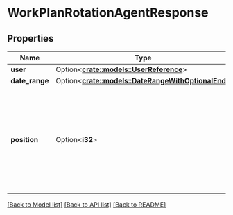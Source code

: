 # WorkPlanRotationAgentResponse

## Properties

Name | Type | Description | Notes
------------ | ------------- | ------------- | -------------
**user** | Option<[**crate::models::UserReference**](UserReference.md)> |  | [optional]
**date_range** | Option<[**crate::models::DateRangeWithOptionalEnd**](DateRangeWithOptionalEnd.md)> |  | [optional]
**position** | Option<**i32**> | Start position of the work plan in the pattern for this agent in the work plan rotation. Position value starts from 0 | [optional]

[[Back to Model list]](../README.md#documentation-for-models) [[Back to API list]](../README.md#documentation-for-api-endpoints) [[Back to README]](../README.md)


